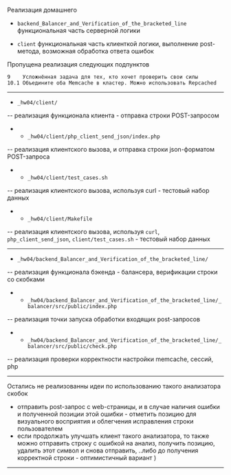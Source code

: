 Реализация домашнего 

* `backend_Balancer_and_Verification_of_the_bracketed_line`
функциональная часть серверной логики 

* `client`
функциональная часть клиенткой логики, выполнение post-метода, возможная обработка ответа ошибок


Пропущена реализация следующих подпунктов
```
9    Усложнённая задача для тех, кто хочет проверить свои силы
10.1 Объедините оба Memcache в кластер. Можно использовать Repcached
```

-- --

* `_hw04/client/`

-- реализация функционала клиента - отправка строки POST-запросом

* * `_hw04/client/php_client_send_json/index.php`

-- реализация клиентского вызова, и отправка строки json-форматом POST-запроса

* * `_hw04/client/test_cases.sh`

-- реализация клиентского вызова, используя curl - тестовый набор данных

 
* * `_hw04/client/Makefile`

-- реализация клиентского вызова, используя `curl`, `php_client_send_json`, `client/test_cases.sh` - тестовый набор данных

-- --

* `_hw04/backend_Balancer_and_Verification_of_the_bracketed_line/`

-- реализация функционала бэкенда - балансера, верификации строки со скобками

* * `_hw04/backend_Balancer_and_Verification_of_the_bracketed_line/_balancer/src/public/index.php`

-- реализация точки запуска обработки входящих post-запросов

* * `_hw04/backend_Balancer_and_Verification_of_the_bracketed_line/_balancer/src/public/check.php`

-- реализация проверки корректности настройки memcache, сессий, php

-- --

Остались не реализованны идеи по использованию такого анализатора скобок
- отправить post-запрос с web-страницы, и в случае наличия ошибки и полученной позиции этой ошибки - отметить позицию для визуального восприятия и облегчения исправления строки пользователем
- если продолжать улучшать клиент такого анализатора, то также можно отправить строку с ошибкой на анализ, получить позицию, удалить этот символ и снова отправить, ..либо до получения корректной строки - оптимистичный вариант )

-- --
